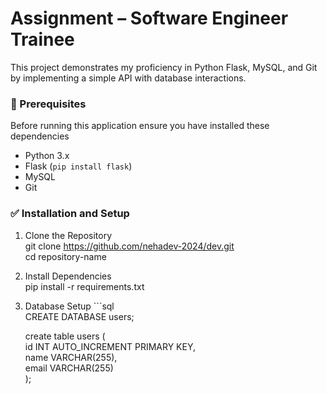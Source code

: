 # Assignment – Software Engineer Trainee
This project demonstrates my proficiency in Python Flask, MySQL, and Git by implementing a simple API with database interactions.
### 🚀 Prerequisites
Before running this application ensure you have installed these dependencies
- Python 3.x
- Flask (`pip install flask`)
- MySQL
- Git
### ✅ Installation and Setup
1. Clone the Repository  
   git clone https://github.com/nehadev-2024/dev.git  
   cd repository-name
2. Install Dependencies  
   pip install -r requirements.txt
3. Database Setup
         ```sql  
   CREATE DATABASE users;  

   create table users (  
       id INT AUTO_INCREMENT PRIMARY KEY,  
       name VARCHAR(255),  
       email VARCHAR(255)  
   );    

     

